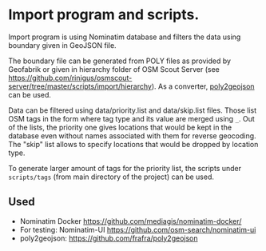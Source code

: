 # Import program and scripts.

Import program is using Nominatim database and filters the data using boundary
given in GeoJSON file.

The boundary file can be generated from POLY files as provided by Geofabrik or
given in hierarchy folder of OSM Scout Server (see
https://github.com/rinigus/osmscout-server/tree/master/scripts/import/hierarchy).
As a converter, [poly2geojson](https://github.com/frafra/poly2geojson/) can be
used.

Data can be filtered using data/priority.list and data/skip.list files. Those
list OSM tags in the form where tag type and its value are merged using `_`. Out
of the lists, the priority one gives locations that would be kept in the
database even without names associated with them for reverse geocoding. The
"skip" list allows to specify locations that would be dropped by location type.

To generate larger amount of tags for the priority list, the scripts
under `scripts/tags` (from main directory of the project) can be used.

## Used

- Nominatim Docker https://github.com/mediagis/nominatim-docker/
- For testing: Nominatim-UI https://github.com/osm-search/nominatim-ui
- poly2geojson: https://github.com/frafra/poly2geojson